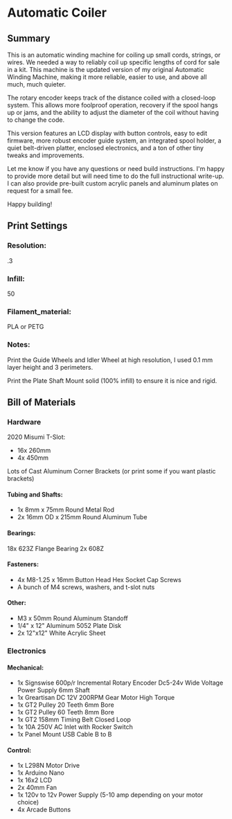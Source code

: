 # Automatic Coiler

## Summary
This is an automatic winding machine for coiling up small cords, strings, or wires. We needed a way to reliably coil up specific lengths of cord for sale in a kit. This machine is the updated version of my original Automatic Winding Machine, making it more reliable, easier to use, and above all much, much quieter.

The rotary encoder keeps track of the distance coiled with a closed-loop system. This allows more foolproof operation, recovery if the spool hangs up or jams, and the ability to adjust the diameter of the coil without having to change the code.

This version features an LCD display with button controls, easy to edit firmware, more robust encoder guide system, an integrated spool holder, a quiet belt-driven platter, enclosed electronics, and a ton of other tiny tweaks and improvements.

Let me know if you have any questions or need build instructions. I'm happy to provide more detail but will need time to do the full instructional write-up. I can also provide pre-built custom acrylic panels and aluminum plates on request for a small fee.

Happy building!

## Print Settings
### Resolution:
.3

### Infill:
50

### Filament_material:
PLA or PETG

### Notes:
Print the Guide Wheels and Idler Wheel at high resolution, I used 0.1 mm layer height and 3 perimeters.

Print the Plate Shaft Mount solid (100% infill) to ensure it is nice and rigid.

## Bill of Materials
### Hardware
2020 Misumi T-Slot:
- 16x 260mm
- 4x 450mm

Lots of Cast Aluminum Corner Brackets (or print some if you want plastic brackets)

#### Tubing and Shafts:
- 1x 8mm x 75mm Round Metal Rod
- 2x 16mm OD x 215mm Round Aluminum Tube

#### Bearings:
18x 623Z Flange Bearing
2x 608Z

#### Fasteners:
- 4x M8-1.25 x 16mm Button Head Hex Socket Cap Screws
- A bunch of M4 screws, washers, and t-slot nuts

#### Other:
- M3 x 50mm Round Aluminum Standoff
- 1/4" x 12" Aluminum 5052 Plate Disk
- 2x 12"x12" White Acrylic Sheet

### Electronics
#### Mechanical:
- 1x Signswise 600p/r Incremental Rotary Encoder Dc5-24v Wide Voltage Power Supply 6mm Shaft
- 1x Greartisan DC 12V 200RPM Gear Motor High Torque
- 1x GT2 Pulley 20 Teeth 6mm Bore
- 1x GT2 Pulley 60 Teeth 8mm Bore
- 1x GT2 158mm Timing Belt Closed Loop
- 1x 10A 250V AC Inlet with Rocker Switch
- 1x Panel Mount USB Cable B to B

#### Control:
- 1x L298N Motor Drive
- 1x Arduino Nano
- 1x 16x2 LCD
- 2x 40mm Fan
- 1x 120v to 12v Power Supply (5-10 amp depending on your motor choice)
- 4x Arcade Buttons